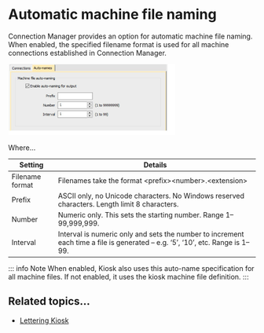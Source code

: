 # Automatic machine file naming

Connection Manager provides an option for automatic machine file naming. When enabled, the specified filename format is used for all machine connections established in Connection Manager.

![hardware00020.png](assets/hardware00020.png)

Where...

| Setting         | Details                                                                                                                       |
| --------------- | ----------------------------------------------------------------------------------------------------------------------------- |
| Filename format | Filenames take the format &lt;prefix&gt;&lt;number&gt;.&lt;extension&gt;                                                      |
| Prefix          | ASCII only, no Unicode characters. No Windows reserved characters. Length limit 8 characters.                                 |
| Number          | Numeric only. This sets the starting number. Range 1–99,999,999.                                                              |
| Interval        | Interval is numeric only and sets the number to increment each time a file is generated – e.g. ‘5’, ‘10’, etc. Range is 1–99. |

::: info Note
When enabled, Kiosk also uses this auto-name specification for all machine files. If not enabled, it uses the kiosk machine file definition.
:::

## Related topics...

- [Lettering Kiosk](../../Lettering/lettering_kiosk/Lettering_Kiosk)
